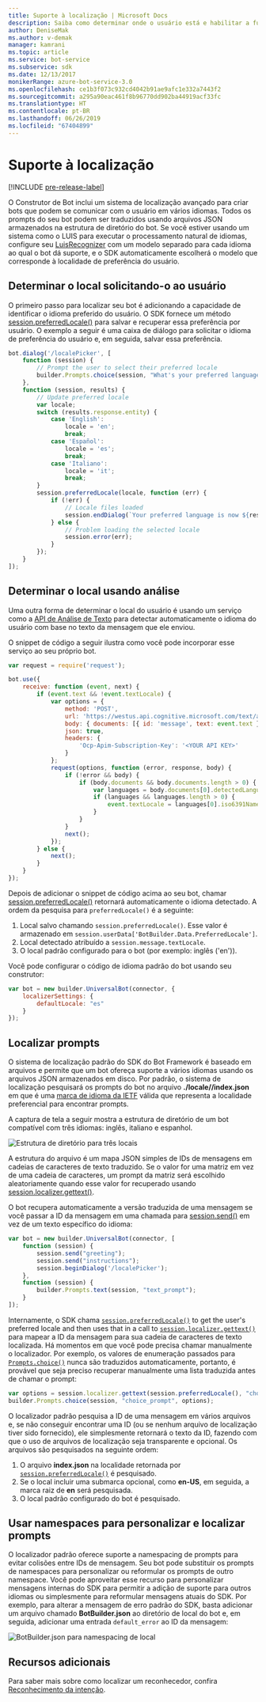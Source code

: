 ```yaml
---
title: Suporte à localização | Microsoft Docs
description: Saiba como determinar onde o usuário está e habilitar a funcionalidade de localização usando o SDK do Bot Framework para Node.js.
author: DeniseMak
ms.author: v-demak
manager: kamrani
ms.topic: article
ms.service: bot-service
ms.subservice: sdk
ms.date: 12/13/2017
monikerRange: azure-bot-service-3.0
ms.openlocfilehash: ce1b3f073c932cd4042b91ae9afc1e332a7443f2
ms.sourcegitcommit: a295a90eac461f8b96770dd902ba44919acf33fc
ms.translationtype: HT
ms.contentlocale: pt-BR
ms.lasthandoff: 06/26/2019
ms.locfileid: "67404899"
---
```

# <a name="support-localization"></a>Suporte à localização

[!INCLUDE [pre-release-label](../includes/pre-release-label-v3.md)]

O Construtor de Bot inclui um sistema de localização avançado para criar bots que podem se comunicar com o usuário em vários idiomas. Todos os prompts do seu bot podem ser traduzidos usando arquivos JSON armazenados na estrutura de diretório do bot. Se você estiver usando um sistema como o LUIS para executar o processamento natural de idiomas, configure seu [LuisRecognizer][LUISRecognizer] com um modelo separado para cada idioma ao qual o bot dá suporte, e o SDK automaticamente escolherá o modelo que corresponde à localidade de preferência do usuário.

## <a name="determine-the-locale-by-prompting-the-user"></a>Determinar o local solicitando-o ao usuário
O primeiro passo para localizar seu bot é adicionando a capacidade de identificar o idioma preferido do usuário. O SDK fornece um método [session.preferredLocale()][preferredLocal] para salvar e recuperar essa preferência por usuário. O exemplo a seguir é uma caixa de diálogo para solicitar o idioma de preferência do usuário e, em seguida, salvar essa preferência.

``` javascript
bot.dialog('/localePicker', [
    function (session) {
        // Prompt the user to select their preferred locale
        builder.Prompts.choice(session, "What's your preferred language?", 'English|Español|Italiano');
    },
    function (session, results) {
        // Update preferred locale
        var locale;
        switch (results.response.entity) {
            case 'English':
                locale = 'en';
                break;
            case 'Español':
                locale = 'es';
                break;
            case 'Italiano':
                locale = 'it';
                break;
        }
        session.preferredLocale(locale, function (err) {
            if (!err) {
                // Locale files loaded
                session.endDialog(`Your preferred language is now ${results.response.entity}`);
            } else {
                // Problem loading the selected locale
                session.error(err);
            }
        });
    }
]);
```

## <a name="determine-the-locale-by-using-analytics"></a>Determinar o local usando análise
Uma outra forma de determinar o local do usuário é usando um serviço como a [API de Análise de Texto](/azure/cognitive-services/cognitive-services-text-analytics-quick-start) para detectar automaticamente o idioma do usuário com base no texto da mensagem que ele enviou.

O snippet de código a seguir ilustra como você pode incorporar esse serviço ao seu próprio bot.
``` javascript
var request = require('request');

bot.use({
    receive: function (event, next) {
        if (event.text && !event.textLocale) {
            var options = {
                method: 'POST',
                url: 'https://westus.api.cognitive.microsoft.com/text/analytics/v2.0/languages?numberOfLanguagesToDetect=1',
                body: { documents: [{ id: 'message', text: event.text }]},
                json: true,
                headers: {
                    'Ocp-Apim-Subscription-Key': '<YOUR API KEY>'
                }
            };
            request(options, function (error, response, body) {
                if (!error && body) {
                    if (body.documents && body.documents.length > 0) {
                        var languages = body.documents[0].detectedLanguages;
                        if (languages && languages.length > 0) {
                            event.textLocale = languages[0].iso6391Name;
                        }
                    }
                }
                next();
            });
        } else {
            next();
        }
    }
});
```

Depois de adicionar o snippet de código acima ao seu bot, chamar [session.preferredLocale()][preferredLocal] retornará automaticamente o idioma detectado. A ordem da pesquisa para `preferredLocale()` é a seguinte:
1. Local salvo chamando `session.preferredLocale()`. Esse valor é armazenado em `session.userData['BotBuilder.Data.PreferredLocale']`.
2. Local detectado atribuído a `session.message.textLocale`.
3. O local padrão configurado para o bot (por exemplo: inglês ('en')).

Você pode configurar o código de idioma padrão do bot usando seu construtor:

```javascript
var bot = new builder.UniversalBot(connector, {
    localizerSettings: { 
        defaultLocale: "es" 
    }
});
```

## <a name="localize-prompts"></a>Localizar prompts
O sistema de localização padrão do SDK do Bot Framework é baseado em arquivos e permite que um bot ofereça suporte a vários idiomas usando os arquivos JSON armazenados em disco. Por padrão, o sistema de localização pesquisará os prompts do bot no arquivo **./locale/<IETF TAG>/index.json** em que <IETF TAG> é uma [marca de idioma da IETF][IEFT] válida que representa a localidade preferencial para encontrar prompts. 

A captura de tela a seguir mostra a estrutura de diretório de um bot compatível com três idiomas: inglês, italiano e espanhol.

![Estrutura de diretório para três locais](../media/locale-dir.png)

A estrutura do arquivo é um mapa JSON simples de IDs de mensagens em cadeias de caracteres de texto traduzido. Se o valor for uma matriz em vez de uma cadeia de caracteres, um prompt da matriz será escolhido aleatoriamente quando esse valor for recuperado usando [session.localizer.gettext()][GetText]. 

O bot recupera automaticamente a versão traduzida de uma mensagem se você passar a ID da mensagem em uma chamada para [session.send()](http://docs.botframework.com/node/builder/chat-reference/classes/_botbuilder_d_.session#send) em vez de um texto específico do idioma:

```javascript
var bot = new builder.UniversalBot(connector, [
    function (session) {
        session.send("greeting");
        session.send("instructions");
        session.beginDialog('/localePicker');
    },
    function (session) {
        builder.Prompts.text(session, "text_prompt");
    }
]);
```

Internamente, o SDK chama [`session.preferredLocale()`][preferredLocale] to get the user's preferred locale and then uses that in a call to [`session.localizer.gettext()`][GetText] para mapear a ID da mensagem para sua cadeia de caracteres de texto localizada.  Há momentos em que você pode precisa chamar manualmente o localizador. Por exemplo, os valores de enumeração passados para [`Prompts.choice()`][promptsChoice] nunca são traduzidos automaticamente, portanto, é provável que seja preciso recuperar manualmente uma lista traduzida antes de chamar o prompt:

```javascript
var options = session.localizer.gettext(session.preferredLocale(), "choice_options");
builder.Prompts.choice(session, "choice_prompt", options);
```

O localizador padrão pesquisa a ID de uma mensagem em vários arquivos e, se não conseguir encontrar uma ID (ou se nenhum arquivo de localização tiver sido fornecido), ele simplesmente retornará o texto da ID, fazendo com que o uso de arquivos de localização seja transparente e opcional.  Os arquivos são pesquisados na seguinte ordem:

1. O arquivo **index.json** na localidade retornada por [`session.preferredLocale()`][preferredLocale] é pesquisado.
2. Se o local incluir uma submarca opcional, como **en-US**, em seguida, a marca raiz de **en** será pesquisada.
3. O local padrão configurado do bot é pesquisado.

## <a name="use-namespaces-to-customize-and-localize-prompts"></a>Usar namespaces para personalizar e localizar prompts
O localizador padrão oferece suporte a namespacing de prompts para evitar colisões entre IDs de mensagem.  Seu bot pode substituir os prompts de namespaces para personalizar ou reformular os prompts de outro namespace.  Você pode aproveitar esse recurso para personalizar mensagens internas do SDK para permitir a adição de suporte para outros idiomas ou simplesmente para reformular mensagens atuais do SDK.  Por exemplo, para alterar a mensagem de erro padrão do SDK, basta adicionar um arquivo chamado **BotBuilder.json** ao diretório de local do bot e, em seguida, adicionar uma entrada `default_error` ao ID da mensagem:

![BotBuilder.json para namespacing de local](../media/locale-namespacing.png)


## <a name="additional-resources"></a>Recursos adicionais

Para saber mais sobre como localizar um reconhecedor, confira [Reconhecimento da intenção](bot-builder-nodejs-recognize-intent-messages.md).


[LUIS]: https://www.luis.ai/
[IMessage]: http://docs.botframework.com/node/builder/chat-reference/interfaces/_botbuilder_d_.imessage
[IntentRecognizerSetOptions]: https://docs.botframework.com/node/builder/chat-reference/interfaces/_botbuilder_d_.iintentrecognizersetoptions.html
[LUISRecognizer]: https://docs.botframework.com/node/builder/chat-reference/classes/_botbuilder_d_.luisrecognizer
[LUISSample]: https://aka.ms/v3-js-luisSample
[DisambiguationSample]: https://aka.ms/v3-js-onDisambiguateRoute
[preferredLocal]: https://docs.botframework.com/node/builder/chat-reference/classes/_botbuilder_d_.session#preferredlocale
[preferredLocale]: https://docs.botframework.com/node/builder/chat-reference/classes/_botbuilder_d_.session#preferredlocale
[promptsChoice]: https://docs.botframework.com/node/builder/chat-reference/interfaces/_botbuilder_d_.__global.iprompts.html#choice
[GetText]: https://docs.botframework.com/node/builder/chat-reference/interfaces/_botbuilder_d_.ilocalizer.html#gettext
[IEFT]: https://en.wikipedia.org/wiki/IETF_language_tag

